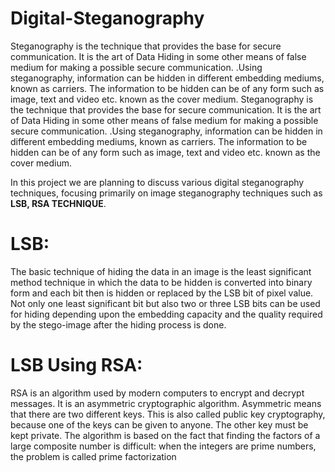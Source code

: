 # Digital-Steganography
<p>
Steganography is the technique that provides the base for secure communication.
It is the art of Data Hiding in some other means of false medium for making a
possible secure communication. .Using steganography, information can be hidden
in different embedding mediums, known as carriers. The information to be hidden
can be of any form such as image, text and video etc. known as the cover medium.
Steganography is the technique that provides the base for secure communication.
It is the art of Data Hiding in some other means of false medium for making a
possible secure communication. .Using steganography, information can be hidden
in different embedding mediums, known as carriers. The information to be hidden
can be of any form such as image, text and video etc. known as the cover medium.
</p>
<p>In this project we are planning to discuss various digital steganography
techniques, focusing primarily on image steganography techniques such as
<b>LSB, RSA TECHNIQUE</b>.</p>

# LSB:
The basic technique of hiding the data in an image is the least significant
method technique in which the data to be hidden is converted into binary
form and each bit then is hidden or replaced by the LSB bit of pixel value.
Not only one least significant bit but also two or three LSB bits can be used
for hiding depending upon the embedding capacity and the quality required
by the stego-image after the hiding process is done.

# LSB Using RSA:
RSA is an algorithm used by modern computers to encrypt and decrypt
messages. It is an asymmetric cryptographic algorithm. Asymmetric means
that there are two different keys. This is also called public key cryptography,
because one of the keys can be given to anyone. The other key must be kept
private. The algorithm is based on the fact that finding the factors of a large
composite number is difficult: when the integers are prime numbers, the
problem is called prime factorization